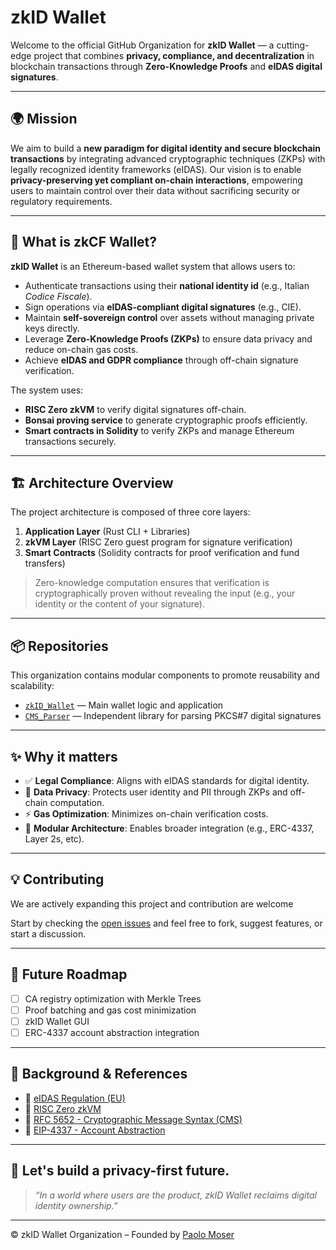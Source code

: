 # zkID Wallet 

Welcome to the official GitHub Organization for **zkID Wallet** — a cutting-edge project that combines **privacy, compliance, and decentralization** in blockchain transactions through **Zero-Knowledge Proofs** and **eIDAS digital signatures**.

---

## 🌍 Mission

We aim to build a **new paradigm for digital identity and secure blockchain transactions** by integrating advanced cryptographic techniques (ZKPs) with legally recognized identity frameworks (eIDAS). Our vision is to enable **privacy-preserving yet compliant on-chain interactions**, empowering users to maintain control over their data without sacrificing security or regulatory requirements.

---

## 🔐 What is zkCF Wallet?

**zkID Wallet** is an Ethereum-based wallet system that allows users to:
- Authenticate transactions using their **national identity id** (e.g., Italian *Codice Fiscale*).
- Sign operations via **eIDAS-compliant digital signatures** (e.g., CIE).
- Maintain **self-sovereign control** over assets without managing private keys directly.
- Leverage **Zero-Knowledge Proofs (ZKPs)** to ensure data privacy and reduce on-chain gas costs.
- Achieve **eIDAS and GDPR compliance** through off-chain signature verification.

The system uses:
- **RISC Zero zkVM** to verify digital signatures off-chain.
- **Bonsai proving service** to generate cryptographic proofs efficiently.
- **Smart contracts in Solidity** to verify ZKPs and manage Ethereum transactions securely.

---

## 🏗️ Architecture Overview

The project architecture is composed of three core layers:
1. **Application Layer** (Rust CLI + Libraries)
2. **zkVM Layer** (RISC Zero guest program for signature verification)
3. **Smart Contracts** (Solidity contracts for proof verification and fund transfers)

> Zero-knowledge computation ensures that verification is cryptographically proven without revealing the input (e.g., your identity or the content of your signature).

---

## 📦 Repositories

This organization contains modular components to promote reusability and scalability:
- [`zkID_Wallet`](https://github.com/zkIDWallet/zkID_Wallet) — Main wallet logic and application
- [`CMS_Parser`](https://github.com/zkIDWallet/cms-pkcs7-parser) — Independent library for parsing PKCS#7 digital signatures

---

## ✨ Why it matters

- ✅ **Legal Compliance**: Aligns with eIDAS standards for digital identity.
- 🔐 **Data Privacy**: Protects user identity and PII through ZKPs and off-chain computation.
- ⚡ **Gas Optimization**: Minimizes on-chain verification costs.
- 🧱 **Modular Architecture**: Enables broader integration (e.g., ERC-4337, Layer 2s, etc).
<!--- 📈 **Real Impact**: Demonstrated on Sepolia testnet with working proof-of-concept.-->

---

## 💡 Contributing

We are actively expanding this project and contribution are welcome

Start by checking the [open issues](https://github.com/zkIDWallet/zkID_Wallet/issues) and feel free to fork, suggest features, or start a discussion.

---

## 🔭 Future Roadmap

<!--- [ ] Layer 2 integration (ZK-Rollups)-->
- [ ] CA registry optimization with Merkle Trees
- [ ] Proof batching and gas cost minimization
- [ ] zkID Wallet GUI
- [ ] ERC-4337 account abstraction integration

---

## 🧠 Background & References

- 🔗 [eIDAS Regulation (EU)](https://eur-lex.europa.eu/eli/reg/2014/910/oj)
- 🔗 [RISC Zero zkVM](https://www.risczero.com/)
- 🔗 [RFC 5652 - Cryptographic Message Syntax (CMS)](https://datatracker.ietf.org/doc/html/rfc5652)
- 🔗 [EIP-4337 - Account Abstraction](https://eips.ethereum.org/EIPS/eip-4337)

---

## 🤝 Let's build a privacy-first future.

> *“In a world where users are the product, zkID Wallet reclaims digital identity ownership.”*

---

© zkID Wallet Organization – Founded by [Paolo Moser](https://github.com/paolo9921)
